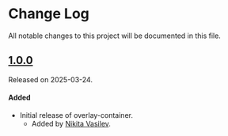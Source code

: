 # Change Log
All notable changes to this project will be documented in this file.

## [1.0.0](https://github.com/space-code/overlay-container/releases/tag/1.0.0)
Released on 2025-03-24.

#### Added
- Initial release of overlay-container.
  - Added by [Nikita Vasilev](https://github.com/ns-vasiev).